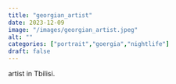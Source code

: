 ```yaml
---
title: "georgian_artist"
date: 2023-12-09
image: "/images/georgian_artist.jpeg"
alt: ""
categories: ["portrait","goergia","nightlife"]
draft: false
---
```


artist in Tbilisi.
